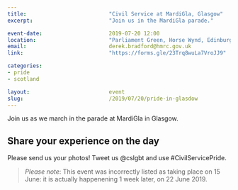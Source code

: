 ```yaml
---
title:  						"Civil Service at MardiGla, Glasgow"
excerpt:	  					"Join us in the MardiGla parade."

event-date:	 					2019-07-20 12:00
location: 						"Parliament Green, Horse Wynd, Edinburgh"
email:							derek.bradford@hmrc.gov.uk
link:							"https://forms.gle/23Trq8wuLa7VroJJ9"

categories:						
- pride
- scotland

layout: 						event
slug:							/2019/07/20/pride-in-glasdow
---
```


Join us as we march in the parade at MardiGla in Glasgow.

## Share your experience on the day

Please send us your photos! Tweet us @cslgbt and use #CivilServicePride.

> *Please note*: This event was incorrectly listed as taking place on 15 June: it is actually happenening 1 week later, on 22 June 2019.
